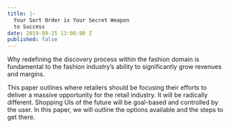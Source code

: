 ```yaml
---
title: |-
  Your Sort Order is Your Secret Weapon
  to Success
date: 2019-09-25 13:08:00 Z
published: false
---
```


Why redefining the discovery process within the fashion domain is fundamental to the fashion industry’s ability to significantly grow revenues and margins.

This paper outlines where retailers should be focusing their efforts to deliver a massive opportunity
for the retail industry. It will be radically different. Shopping UIs
of the future will be goal-based and controlled by the user.
In this paper, we will outline the options available and the steps
to get there. 